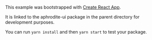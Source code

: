 This example was bootstrapped with [Create React App](https://github.com/facebook/create-react-app).

It is linked to the aphrodite-ui package in the parent directory for development purposes.

You can run `yarn install` and then `yarn start` to test your package.

